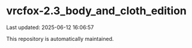 # vrcfox-2.3_body_and_cloth_edition

Last updated: 2025-06-12 16:06:57

This repository is automatically maintained.
